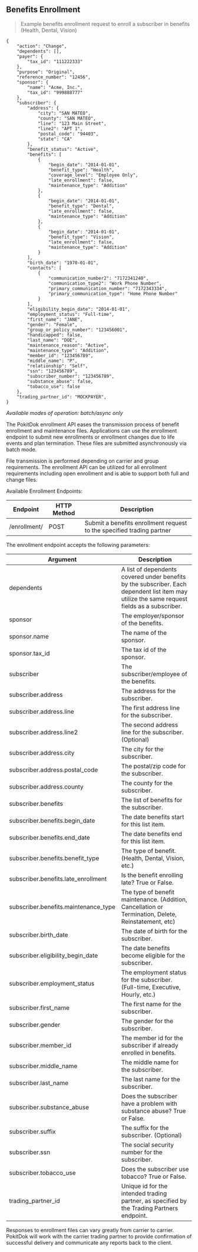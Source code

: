 ## Benefits Enrollment
> Example benefits enrollment request to enroll a subscriber in benefits (Health, Dental, Vision)

```shell
{
    "action": "Change",
    "dependents": [],
    "payer": {
        "tax_id": "111222333"
    },
    "purpose": "Original",
    "reference_number": "12456",
    "sponsor": {
        "name": "Acme, Inc.",
        "tax_id": "999888777"
    },
    "subscriber": {
        "address": {
            "city": "SAN MATEO",
            "county": "SAN MATEO",
            "line": "123 Main Street",
            "line2": "APT 1",
            "postal_code": "94403",
            "state": "CA"
        },
        "benefit_status": "Active",
        "benefits": [
            {
                "begin_date": "2014-01-01",
                "benefit_type": "Health",
                "coverage_level": "Employee Only",
                "late_enrollment": false,
                "maintenance_type": "Addition"
            },
            {
                "begin_date": "2014-01-01",
                "benefit_type": "Dental",
                "late_enrollment": false,
                "maintenance_type": "Addition"
            },
            {
                "begin_date": "2014-01-01",
                "benefit_type": "Vision",
                "late_enrollment": false,
                "maintenance_type": "Addition"
            }
        ],
        "birth_date": "1970-01-01",
        "contacts": [
            {
                "communication_number2": "7172341240",
                "communication_type2": "Work Phone Number",
                "primary_communication_number": "7172343334",
                "primary_communication_type": "Home Phone Number"
            }
        ],
        "eligibility_begin_date": "2014-01-01",
        "employment_status": "Full-time",
        "first_name": "JANE",
        "gender": "Female",
        "group_or_policy_number": "123456001",
        "handicapped": false,
        "last_name": "DOE",
        "maintenance_reason": "Active",
        "maintenance_type": "Addition",
        "member_id": "123456789",
        "middle_name": "P",
        "relationship": "Self",
        "ssn": "123456789",
        "subscriber_number": "123456789",
        "substance_abuse": false,
        "tobacco_use": false
    },
    "trading_partner_id": "MOCKPAYER",
}
```

*Available modes of operation: batch/async only*

The PokitDok enrollment API eases the transmission process of benefit enrollment and maintenance files. Applications can use the enrollment endpoint to submit new enrollments or enrollment changes due to life events and plan termination. These files are submitted asynchronously via batch mode.

File transmission is performed depending on carrier and group requirements. The enrollment API can be utilized for all enrollment requirements including open enrollment and is able to support both full and change files.

Available Enrollment Endpoints:

Endpoint | HTTP Method | Description
-------- | ----------- | -----------
/enrollment/ | POST | Submit a benefits enrollment request to the specified trading partner

The enrollment endpoint accepts the following parameters:

Argument | Description
-------- | -----------
dependents | A list of dependents covered under benefits by the subscriber. Each dependent list item may utilize the same request fields as a subscriber.
sponsor | The employer/sponsor of the benefits.
sponsor.name | The name of the sponsor.
sponsor.tax_id | The tax id of the sponsor.
subscriber | The subscriber/employee of the benefits.
subscriber.address | The address for the subscriber.
subscriber.address.line | The first address line for the subscriber.
subscriber.address.line2 | The second address line for the subscriber. (Optional)
subscriber.address.city | The city for the subscriber.
subscriber.address.postal_code | The postal/zip code for the subscriber.
subscriber.address.county | The county for the subscriber.
subscriber.benefits | The list of benefits for the subscriber.
subscriber.benefits.begin_date | The date benefits start for this list item.
subscriber.benefits.end_date | The date benefits end for this list item.
subscriber.benefits.benefit_type | The type of benefit. (Health, Dental, Vision, etc.)
subscriber.benefits.late_enrollment | Is the benefit enrolling late? True or False.
subscriber.benefits.maintenance_type | The type of benefit maintenance. (Addition, Cancellation or Termination, Delete, Reinstatement, etc)
subscriber.birth_date | The date of birth for the subscriber.
subscriber.eligibility_begin_date | The date benefits become eligible for the subscriber.
subscriber.employment_status | The employment status for the subscriber. (Full-time, Executive, Hourly, etc.)
subscriber.first_name | The first name for the subscriber.
subscriber.gender | The gender for the subscriber.
subscriber.member_id | The member id for the subscriber if already enrolled in benefits.
subscriber.middle_name | The middle name for the subscriber.
subscriber.last_name | The last name for the subscriber.
subscriber.substance_abuse | Does the subscriber have a problem with substance abuse? True or False.
subscriber.suffix | The suffix for the subscriber. (Optional)
subscriber.ssn | The social security number for the subscriber.
subscriber.tobacco_use | Does the subscriber use tobacco? True or False.
trading_partner_id | Unique id for the intended trading partner, as specified by the Trading Partners endpoint.

Responses to enrollment files can vary greatly from carrier to carrier. PokitDok will work with the carrier trading partner to provide confirmation of successful delivery and communicate any reports back to the client.
